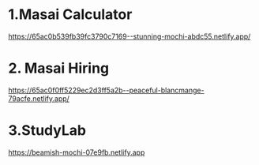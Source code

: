 # 1.Masai Calculator
https://65ac0b539fb39fc3790c7169--stunning-mochi-abdc55.netlify.app/
# 2. Masai Hiring
https://65ac0f0ff5229ec2d3ff5a2b--peaceful-blancmange-79acfe.netlify.app/
# 3.StudyLab
https://beamish-mochi-07e9fb.netlify.app


 
